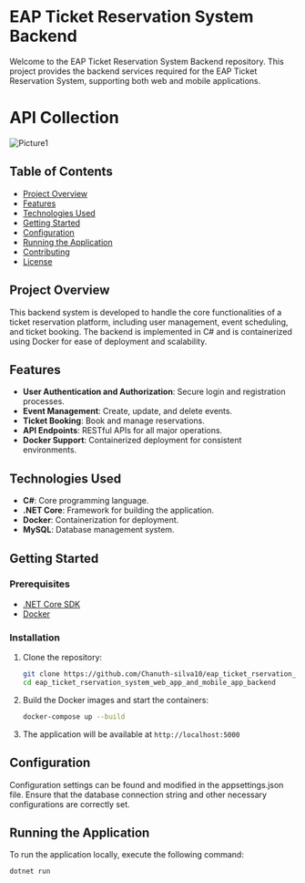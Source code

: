 # EAP Ticket Reservation System Backend

Welcome to the EAP Ticket Reservation System Backend repository. This project provides the backend services required for the EAP Ticket Reservation System, supporting both web and mobile applications.

# API Collection
![Picture1](https://github.com/Chanuth-silva10/eap_ticket_rservation_system_web_app_and_mobile_app_backend/assets/80547770/c59c005d-e21a-456a-93f3-ef902978a423)

## Table of Contents

- [Project Overview](#project-overview)
- [Features](#features)
- [Technologies Used](#technologies-used)
- [Getting Started](#getting-started)
- [Configuration](#configuration)
- [Running the Application](#running-the-application)
- [Contributing](#contributing)
- [License](#license)

## Project Overview

This backend system is developed to handle the core functionalities of a ticket reservation platform, including user management, event scheduling, and ticket booking. The backend is implemented in C# and is containerized using Docker for ease of deployment and scalability.

## Features

- **User Authentication and Authorization**: Secure login and registration processes.
- **Event Management**: Create, update, and delete events.
- **Ticket Booking**: Book and manage reservations.
- **API Endpoints**: RESTful APIs for all major operations.
- **Docker Support**: Containerized deployment for consistent environments.

## Technologies Used

- **C#**: Core programming language.
- **.NET Core**: Framework for building the application.
- **Docker**: Containerization for deployment.
- **MySQL**: Database management system.

## Getting Started

### Prerequisites

- [.NET Core SDK](https://dotnet.microsoft.com/download)
- [Docker](https://www.docker.com/get-started)

### Installation

1. Clone the repository:
   ```sh
   git clone https://github.com/Chanuth-silva10/eap_ticket_rservation_system_web_app_and_mobile_app_backend.git
   cd eap_ticket_rservation_system_web_app_and_mobile_app_backend
   ```

2. Build the Docker images and start the containers:
   ```sh
   docker-compose up --build
   ```
   
3. The application will be available at `http://localhost:5000`


## Configuration
Configuration settings can be found and modified in the appsettings.json file. Ensure that the database connection string and other necessary configurations are correctly set.

## Running the Application
To run the application locally, execute the following command:
```sh
dotnet run
```

